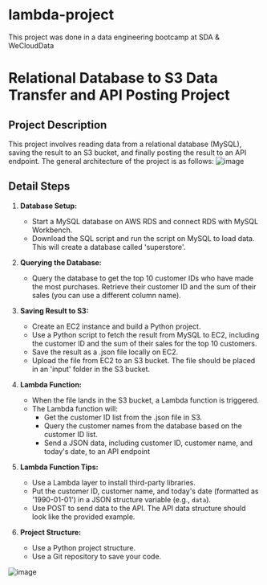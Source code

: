 # lambda-project
This project was done in a data engineering bootcamp at SDA &amp; WeCloudData

# Relational Database to S3 Data Transfer and API Posting Project

## Project Description

This project involves reading data from a relational database (MySQL), saving the result to an S3 bucket, and finally posting the result to an API endpoint. The general architecture of the project is as follows:
![image](https://github.com/ghada6al/lambda-project/assets/74125257/e1d71711-6f7b-4a3b-9413-bdc55637ab63)


## Detail Steps

1. **Database Setup:**
   - Start a MySQL database on AWS RDS and connect RDS with MySQL Workbench. 
   - Download the SQL script and run the script on MySQL to load data. This will create a database called 'superstore'.

2. **Querying the Database:**
   - Query the database to get the top 10 customer IDs who have made the most purchases. Retrieve their customer ID and the sum of their sales (you can use a different column name).

3. **Saving Result to S3:**
   - Create an EC2 instance and build a Python project.
   - Use a Python script to fetch the result from MySQL to EC2, including the customer ID and the sum of their sales for the top 10 customers.
   - Save the result as a .json file locally on EC2.
   - Upload the file from EC2 to an S3 bucket. The file should be placed in an 'input' folder in the S3 bucket.

4. **Lambda Function:**
   - When the file lands in the S3 bucket, a Lambda function is triggered.
   - The Lambda function will:
     - Get the customer ID list from the .json file in S3.
     - Query the customer names from the database based on the customer ID list.
     - Send a JSON data, including customer ID, customer name, and today's date, to an API endpoint 

5. **Lambda Function Tips:**
   - Use a Lambda layer to install third-party libraries.
   - Put the customer ID, customer name, and today's date (formatted as '1990-01-01') in a JSON structure variable (e.g., `data`).
   - Use POST to send data to the API. The API data structure should look like the provided example.

6. **Project Structure:**
   - Use a Python project structure.
   - Use a Git repository to save your code.

![image](https://github.com/ghada6al/lambda-project/assets/74125257/af0ae2e5-ec6e-4acb-9196-e8b96b75f561)


